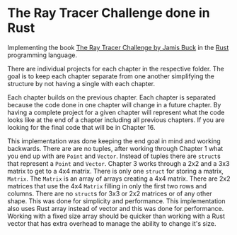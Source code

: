 # The Ray Tracer Challenge done in Rust

Implementing the book [The Ray Tracer Challenge by Jamis Buck](https://www.barnesandnoble.com/w/the-ray-tracer-challenge-jamis-buck/1127035142) in the [Rust](https://www.rust-lang.org/) programming language.

There are individual projects for each chapter in the respective folder. The goal is to keep each chapter separate from one another simplifying the structure by not having a single with each chapter.

Each chapter builds on the previous chapter. Each chapter is separated because the code done in one chapter will change in a future chapter. By having a complete project for a given chapter will represent what the code looks like at the end of a chapter including all previous chapters. If you are looking for the final code that will be in Chapter 16.

This implementation was done keeping the end goal in mind and working backwards. There are are no tuples, after working through Chapter 1 what you end up with are `Point` and `Vector`. Instead of tuples there are `struct`s that represent a `Point` and `Vector`. Chapter 3 works through a 2x2 and a 3x3 matrix to get to a 4x4 matrix. There is only one `struct` for storing a matrix, `Matrix`. The `Matrix` is an array of arrays creating a 4x4 matrix. There are 2x2 matrices that use the 4x4 `Matrix` filling in only the first two rows and columns. There are no `struct`s for 3x3 or 2x2 matrices or of any other shape. This was done for simplicity and performance. This implementation also uses Rust array instead of vector and this was done for performance. Working with a fixed size array should be quicker than working with a Rust vector that has extra overhead to manage the ability to change it's size.
